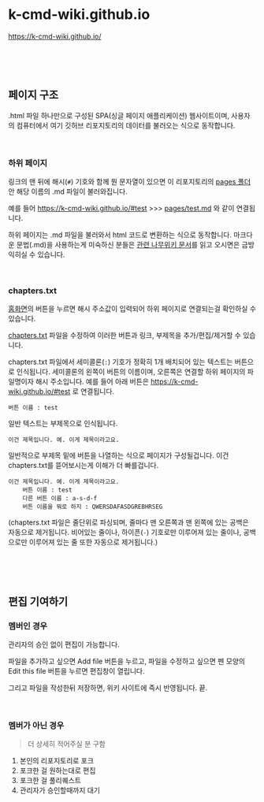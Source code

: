 # k-cmd-wiki.github.io

https://k-cmd-wiki.github.io/

<br>
<br>
<br>

## 페이지 구조

.html 파일 하나만으로 구성된 SPA(싱글 페이지 애플리케이션) 웹사이트이며, 사용자의 컴퓨터에서 여기 깃허브 리포지토리의 데이터를 불러오는 식으로 동작합니다.

<br>

### 하위 페이지

링크의 맨 뒤에 해시(`#`) 기호와 함께 뭔 문자열이 있으면 이 리포지토리의 [pages 폴더](https://github.com/k-cmd-wiki/k-cmd-wiki.github.io/tree/main/pages) 안 해당 이름의 .md 파일이 불러와집니다.

예를 들어 https://k-cmd-wiki.github.io/#test >>> [pages/test.md](https://github.com/k-cmd-wiki/k-cmd-wiki.github.io/blob/main/pages/test.md) 와 같이 연결됩니다.

하위 페이지는 .md 파일을 불러와서 html 코드로 변환하는 식으로 동작합니다. 마크다운 문법(.md)을 사용하는게 미숙하신 분들은 [관련 나무위키 문서](https://namu.wiki/w/%EB%A7%88%ED%81%AC%EB%8B%A4%EC%9A%B4)를 읽고 오시면은 금방 익히실 수 있습니다. 

<br>

### chapters.txt

[홈화면](https://k-cmd-wiki.github.io/)의 버튼을 누르면 해시 주소값이 입력되어 하위 페이지로 연결되는걸 확인하실 수 있습니다.

[chapters.txt](https://github.com/k-cmd-wiki/k-cmd-wiki.github.io/blob/main/chapters.txt) 파일을 수정하여 이러한 버튼과 링크, 부제목을 추가/편집/제거할 수 있습니다.

chapters.txt 파일에서 세미콜론(`:`) 기호가 정확히 1개 배치되어 있는 텍스트는 버튼으로 인식됩니다. 세미콜론의 왼쪽이 버튼의 이름이며, 오른쪽은 연결할 하위 페이지의 파일명이자 해시 주소입니다. 예를 들어 아래 버튼은 https://k-cmd-wiki.github.io/#test 로 연결됩니다.
```
버튼 이름 : test
```

일반 텍스트는 부제목으로 인식됩니다.
```
이건 제목입니다. 예. 이게 제목이라고요.
```

일반적으로 부제목 밑에 버튼을 나열하는 식으로 페이지가 구성될겁니다. 이건 chapters.txt를 뜯어보시는게 이해가 더 빠를겁니다.
```
이건 제목입니다. 예. 이게 제목이라고요.
    버튼 이름 : test
    다른 버튼 이름 : a-s-d-f
    버튼 이름을 뭐로 하지 : QWERSDAFASDGREBHRSEG
```

(chapters.txt 파일은 줄단위로 파싱되며, 줄마다 맨 오른쪽과 맨 왼쪽에 있는 공백은 자동으로 제거됩니다. 비어있는 줄이나, 하이픈(`-`) 기호로만 이루어져 있는 줄이나, 공백으로만 이루어져 있는 줄 또한 자동으로 제거됩니다.)

<br>
<br>
<br>

## 편집 기여하기

### 멤버인 경우

관리자의 승인 없이 편집이 가능합니다.

파일을 추가하고 싶으면 Add file 버튼을 누르고, 파일을 수정하고 싶으면 펜 모양의 Edit this file 버튼을 누르면 편집창이 열립니다.

그리고 파일을 작성한뒤 저장하면, 위키 사이트에 즉시 반영됩니다. 끝.

<br>

### 멤버가 아닌 경우

> 더 상세히 적어주실 분 구함

1. 본인의 리포지토리로 포크
2. 포크한 걸 원하는대로 편집
3. 포크한 걸 풀리퀘스트
4. 관리자가 승인할때까지 대기


